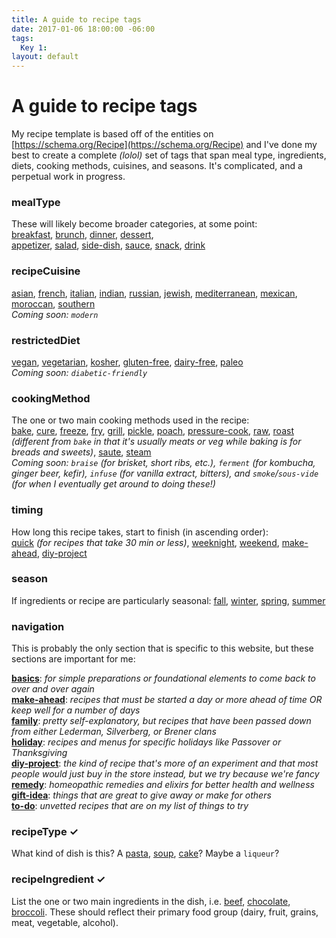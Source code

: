 ```yaml
---
title: A guide to recipe tags
date: 2017-01-06 18:00:00 -06:00
tags:
  Key 1:
layout: default
---
```


# A guide to recipe tags

My recipe template is based off of the entities on [https://schema.org/Recipe](https://schema.org/Recipe) and I've done my best to create a complete _(lolol)_ set of tags that span meal type, ingredients, diets, cooking methods, cuisines, and seasons. It's complicated, and a perpetual work in progress.

### mealType

These will likely become broader categories, at some point:  
[breakfast](/tag/breakfast/), [brunch](/tag/brunch), [dinner](/tag/dinner), [dessert](/tag/dessert),  
[appetizer](/tag/appetizer), [salad](/tag/salad), [side-dish](/tag/side-dish), [sauce](/tag/sauce), [snack](/tag/snack), [drink](/tag/drink)

### recipeCuisine
[asian](/tag/asian), [french](/tag/french), [italian](/tag/italian), [indian](/tag/indian), [russian](/tag/russian), [jewish](/tag/jewish), [mediterranean](/tag/mediterranean), [mexican](/tag/mexican), [moroccan](/tag/moroccan), [southern](/tag/southern)  
_Coming soon: `modern`_

### restrictedDiet

[vegan](/tag/vegan), [vegetarian](/tag/vegetarian), [kosher](/tag/kosher), [gluten-free](/tag/gluten-free), [dairy-free](/tag/dairy-free), [paleo](/tag/paleo)  
_Coming soon: `diabetic-friendly`_

### cookingMethod

The one or two main cooking methods used in the recipe:  
[bake](/tag/bake), [cure](/tag/cure), [freeze](/tag/freeze), [fry](/tag/fry), [grill](/tag/grill), [pickle](/tag/pickle), [poach](/tag/poach), [pressure-cook](/tag/pressure-cook), [raw](/tag/raw), [roast](/tag/roast) _(different from `bake` in that it's usually meats or veg while baking is for breads and sweets)_, [saute](/tag/saute), [steam](/tag/steam)  
_Coming soon: `braise` (for brisket, short ribs, etc.), `ferment` (for kombucha, ginger beer, kefir), `infuse` (for vanilla extract, bitters), and `smoke`/`sous-vide` (for when I eventually get around to doing these!)_


### timing
How long this recipe takes, start to finish (in ascending order):  
[quick](/tag/quick) _(for recipes that take 30 min or less)_, [weeknight](/tag/weeknight), [weekend](/tag/weekend), [make-ahead](/tag/make-ahead), [diy-project](/tag/diy-project)

### season
If ingredients or recipe are particularly seasonal:
[fall](/tag/fall), [winter](/tag/winter), [spring](/tag/spring), [summer](/tag/summer)

### navigation
This is probably the only section that is specific to this website, but these sections are important for me:

**[basics](/tag/basics)**: _for simple preparations or foundational elements to come back to over and over again_  
**[make-ahead](/tag/make-ahead)**: _recipes that must be started a day or more ahead of time OR keep well for a number of days_  
**[family](/tag/family)**: _pretty self-explanatory, but recipes that have been passed down from either Lederman, Silverberg, or Brener clans_  
**[holiday](/tag/holiday)**: _recipes and menus for specific holidays like Passover or Thanksgiving_  
**[diy-project](/tag/diy-project)**: _the kind of recipe that's more of an experiment and that most people would just buy in the store instead, but we try because we're fancy_  
**[remedy](/tag/remedy)**: _homeopathic remedies and elixirs for better health and wellness_  
**[gift-idea](/tag/gift-idea)**: _things that are great to give away or make for others_  
**[to-do](/tag/to-do)**: _unvetted recipes that are on my list of things to try_  

### recipeType ✓

What kind of dish is this? A [pasta](/tag/pasta), [soup](/tag/soup), [cake](/tag/cake)? Maybe a `liqueur`?

### recipeIngredient ✓

List the one or two main ingredients in the dish, i.e. [beef](/tag/beef), [chocolate](/tag/chocolate), [broccoli](/tag/broccoli). These should reflect their primary food group (dairy, fruit, grains, meat, vegetable, alcohol).
